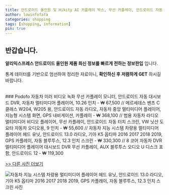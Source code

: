 ```yaml
---
title: 안드로이드 올인원 및 Hikity AI 카플레이 박스, 무선 카플레이, 안드로이드 자동 어댑터, 미니 경량 내비게이션, GPS 카 플레이 스트리밍 박스 
author: lowinfofafa
categories: shopping
tags: [shopping, information]
pin: true
---
```


## 반갑습니다. 

**알리익스프레스 안드로이드 올인원 제품 최신 정보를 빠르게 전하는 정보한입** 입니다.

통계 데이터를 기반으로 엄선하여 정리한 자료이니, **확인하신 후 저렴하게 GET** 하시길 바랍니다.

<br >
### Podofo 자동차 미러 비디오 녹화 무선 카플레이 모니터, 안드로이드 자동 대시보드 DVR, 자동차 멀티미디어 플레이어, 10.26 인치  - ₩ 67,500 // 메르세데스 벤츠 C 클래스 W204, W205 용, 안드로이드 자동 라디오, 자동차 중앙 멀티미디어 플레이어, 지능형 시스템 화면, GPS 내비게이션, 카플레이  - ₩ 368,100 // 범용 자동차 라디오 멀티미디어 비디오 플레이어, 무선 카플레이, 안드로이드 자동 터치 스크린, VW 닛산 도요타 자동차 오디오용, 9 인치  - ₩ 55,600 // 자동차 지능 시스템 차량용 멀티미디어 플레이어 헤드 유닛, 안드로이드 13.0 라디오, 기아 K5 옵티마 2016 2017 2018 2019, GPS 카플레이, 자동 블루투스, 12.3 인치 스크린  - ₩ 330,300 // 8 코어 자동차 DVR 멀티미디어 플레이어 대시보드 DVR 무선 카플레이, AUX 블루투스 오디오 U 디스크 포함, 안드로이드 12  - ₩ 119,300

[>> 다른 사진 더보기](https://alongwithus.com/안드로이드올인원-5064)

![자동차 지능 시스템 차량용 멀티미디어 플레이어 헤드 유닛, 안드로이드 13.0 라디오, 기아 K5 옵티마 2016 2017 2018 2019, GPS 카플레이, 자동 블루투스, 12.3 인치 스크린  사진](https://ae04.alicdn.com/kf/Sa04c2022e13c46acaa9ca8f7f199e3006/12-3-Screen-Car-Multimedia-Player-Head-Unit-Android-13-0-Radio-for-KIA-K5-Optima.jpg)
                        